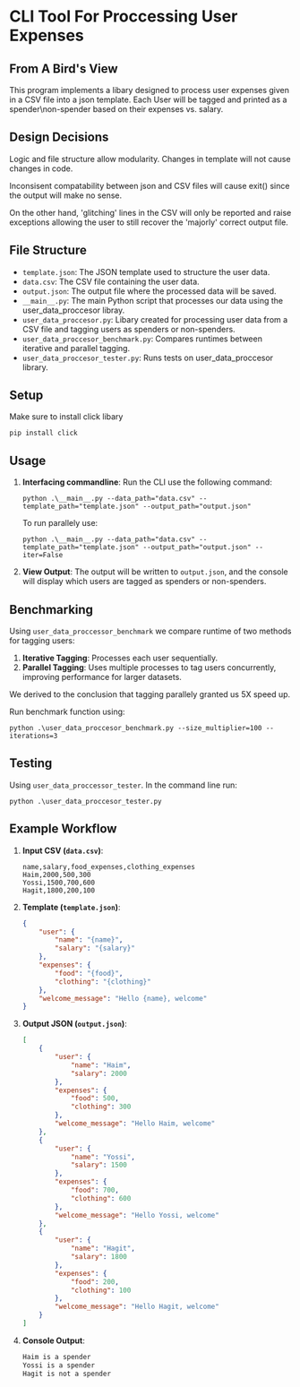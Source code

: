 # CLI Tool For Proccessing User Expenses 

## From A Bird's View

This program implements a libary designed to process user expenses given in a CSV file into a json template. Each User will be tagged and printed as a spender\non-spender based on their expenses vs. salary.

## Design Decisions

Logic and file structure allow modularity. Changes in template will not cause changes in code.

Inconsisent compatability between json and CSV files will cause exit() since the output will make no sense.

On the other hand, 'glitching' lines in the CSV will only be reported and raise exceptions allowing the user to still recover the 'majorly' correct output file.

## File Structure

- `template.json`: The JSON template used to structure the user data.
- `data.csv`: The CSV file containing the user data.
- `output.json`: The output file where the processed data will be saved.
- `__main__.py`: The main Python script that processes our data using the user_data_proccesor libray.
- `user_data_proccesor.py`: Libary created for processing user data from a CSV file and tagging users as spenders or non-spenders.
- `user_data_proccesor_benchmark.py`: Compares runtimes between iterative and parallel tagging.
- `user_data_proccesor_tester.py`: Runs tests on user_data_proccesor library.

## Setup

Make sure to install click libary

```
pip install click
```

## Usage

1. **Interfacing commandline**:
    Run the CLI use the following command:  
    ```
    python .\__main__.py --data_path="data.csv" --template_path="template.json" --output_path="output.json"
    ```
    To run parallely use:
    ```
    python .\__main__.py --data_path="data.csv" --template_path="template.json" --output_path="output.json" --iter=False
    ```

2. **View Output**: The output will be written to `output.json`, and the console will display which users are tagged as spenders or non-spenders.

## Benchmarking

Using `user_data_proccessor_benchmark` we compare runtime of two methods for tagging users:
1. **Iterative Tagging**: Processes each user sequentially.
2. **Parallel Tagging**: Uses multiple processes to tag users concurrently, improving performance for larger datasets.

We derived to the conclusion that tagging parallely granted us 5X speed up.

Run benchmark function using:

```
python .\user_data_proccesor_benchmark.py --size_multiplier=100 --iterations=3
```
## Testing

Using `user_data_proccessor_tester`. In the command line run:
```
python .\user_data_proccesor_tester.py
```

## Example Workflow

1. **Input CSV (`data.csv`)**:
    ```csv
    name,salary,food_expenses,clothing_expenses
    Haim,2000,500,300
    Yossi,1500,700,600
    Hagit,1800,200,100
    ```

2. **Template (`template.json`)**:
    ```json
    {
        "user": {
            "name": "{name}",
            "salary": "{salary}"
        },
        "expenses": {
            "food": "{food}",
            "clothing": "{clothing}"
        },
        "welcome_message": "Hello {name}, welcome"
    }
    ```

3. **Output JSON (`output.json`)**:
    ```json
    [
        {
            "user": {
                "name": "Haim",
                "salary": 2000
            },
            "expenses": {
                "food": 500,
                "clothing": 300
            },
            "welcome_message": "Hello Haim, welcome"
        },
        {
            "user": {
                "name": "Yossi",
                "salary": 1500
            },
            "expenses": {
                "food": 700,
                "clothing": 600
            },
            "welcome_message": "Hello Yossi, welcome"
        },
        {
            "user": {
                "name": "Hagit",
                "salary": 1800
            },
            "expenses": {
                "food": 200,
                "clothing": 100
            },
            "welcome_message": "Hello Hagit, welcome"
        }
    ]
    ```

4. **Console Output**:
    ```bash
    Haim is a spender
    Yossi is a spender
    Hagit is not a spender
    ```
